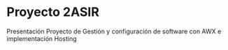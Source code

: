 # Proyecto 2ASIR
Presentación Proyecto de Gestión y configuración de software con AWX e implementación Hosting
